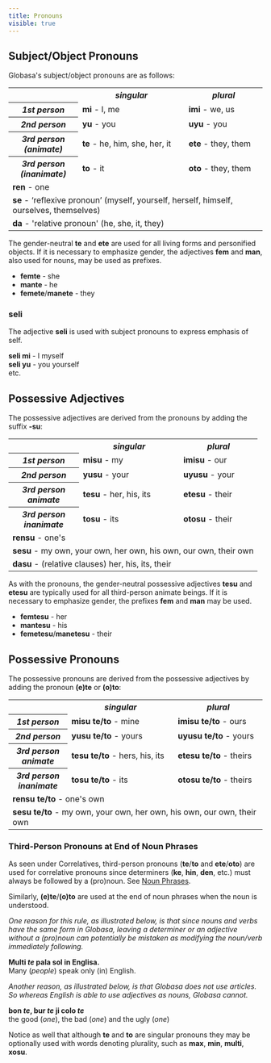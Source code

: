 ```yaml
---
title: Pronouns
visible: true
---
```


## Subject/Object Pronouns

Globasa's subject/object pronouns are as follows:

<table style="width:100%">
  <tbody><tr>
    <td></td>
    <th><b><i>singular</i></b></th>
    <th><b><i>plural</i></b></th>
  </tr>
  <tr>
    <th><b><i>1st person</i></b></th>
    <td><b>mi</b> - I, me</td>
    <td><b>imi</b> - we, us</td>
  </tr>
  <tr>
    <th><b><i>2nd person</i></b></th>
    <td><b>yu</b> - you</td>
    <td><b>uyu</b> - you</td>
  </tr>
  <tr>
  <th><b><i>3rd person<br>(animate)</i></b></th>
    <td><b>te</b> - he, him, she, her, it</td>
    <td><b>ete</b> - they, them</td>
  </tr>
  <tr>
  <th><b><i>3rd person<br>(inanimate)</i></b></th>
    <td><b>to</b> - it</td>
    <td><b>oto</b> - they, them</td>
  </tr>
  <tr>
  </tr>
  <tr>
  <td colspan="3"><b>ren</b> - one</td>
  </tr>
  <tr>
  <td colspan="3"><b>se</b> - ‘reflexive pronoun’ (myself, yourself, herself, himself, ourselves, themselves)
</td>
  </tr>
  <tr>
  <td colspan="3"><b>da</b> - 'relative pronoun' (he, she, it, they)</td>
  </tr>
</tbody></table>

The gender-neutral **te** and **ete** are used for all living forms and personified objects. If it is necessary to emphasize gender, the adjectives **fem** and **man**, also used for nouns, may be used as prefixes.

* **femte** - she
* **mante** - he
* **femete**/**manete** - they

### seli

The adjective **seli** is used with subject pronouns to express emphasis of self.

**seli mi** - I myself  
**seli yu** - you yourself  
etc.

## Possessive Adjectives <a id="suyali_sifalexi"></a>

The possessive adjectives are derived from the pronouns by adding the suffix **-su**:

<table style="width:100%">
  <tbody><tr>
    <td></td>
    <th><b><i>singular</i></b></th>
    <th><b><i>plural</i></b></th>
  </tr>
  <tr>
    <th><b><i>1st person</i></b></th>
    <td><b>misu</b> - my</td>
    <td><b>imisu</b> - our</td>
  </tr>
  <tr>
    <th><b><i>2nd person</i></b></th>
    <td><b>yusu</b> - your</td>
    <td><b>uyusu</b> - your</td>
  </tr>
  <tr>
  <th><b><i>3rd person<br>animate</i></b></th>
    <td><b>tesu</b> - her, his, its</td>
    <td><b>etesu</b> - their</td>
  </tr>
  <tr>
  <th><b><i>3rd person<br>inanimate</i></b></th>
    <td><b>tosu</b> - its</td>
    <td><b>otosu</b> - their</td>
  </tr>
  <tr>
  </tr>
  <tr>
  <td colspan="3"><b>rensu</b> - one's</td>
  </tr>
  <tr>
  <td colspan="3"><b>sesu</b> - my own, your own, her own, his own, our own, their own
</td>
  </tr>
      <tr>
  <td colspan="3"><b>dasu</b> - (relative clauses) her, his, its, their
</td>
  </tr>
</tbody></table>

As with the pronouns, the gender-neutral possessive adjectives **tesu** and **etesu** are typically used for all third-person animate beings. If it is necessary to emphasize gender, the prefixes **fem** and **man** may be used.

* **femtesu** - her
* **mantesu** - his
* **femetesu**/**manetesu** - their

## Possessive Pronouns

The possessive pronouns are derived from the possessive adjectives by adding the pronoun **(e)te** or **(o)to**:

<table style="width:100%">
  <tbody><tr>
    <td></td>
    <th><b><i>singular</i></b></th>
    <th><b><i>plural</i></b></th>
  </tr>
  <tr>
    <th><b><i>1st person</i></b></th>
    <td><b>misu te/to</b> - mine</td>
    <td><b>imisu te/to</b> - ours</td>
  </tr>
  <tr>
    <th><b><i>2nd person</i></b></th>
    <td><b>yusu te/to</b> - yours</td>
    <td><b>uyusu te/to</b> - yours</td>
  </tr>
  <tr>
  <th><b><i>3rd person<br>animate</i></b></th>
    <td><b>tesu te/to</b> - hers, his, its</td>
    <td><b>etesu te/to</b> - theirs</td>
  </tr>
  <tr>
  <th><b><i>3rd person<br>inanimate</i></b></th>
    <td><b>tosu te/to</b> - its</td>
    <td><b>otosu te/to</b> - theirs</td>
  </tr>
  <tr>
  </tr>
  <tr>
  <td colspan="3"><b>rensu te/to</b> - one's own</td>
  </tr>
  <tr>
  <td colspan="3"><b>sesu te/to</b> - my own, your own, her own, his own, our own, their own
</td>
  </tr>
</tbody></table>

### Third-Person Pronouns at End of Noun Phrases

As seen under Correlatives, third-person pronouns (**te**/**to** and **ete**/**oto**) are used for correlative pronouns since determiners (**ke**, **hin**, **den**, etc.) must always be followed by a (pro)noun.  See [Noun Phrases](/gramati/jumlemonli-estrutur#pronamelexi_in_namelexili_jumlemon).

Similarly, **(e)te**/**(o)to** are used at the end of noun phrases when the noun is understood. 

_One reason for this rule, as illustrated below, is that since nouns and verbs have the same form in Globasa, leaving a determiner or an adjective without a (pro)noun can potentially be mistaken as modifying the noun/verb immediately following._

**Multi _te_ pala sol in Englisa.**  
Many (_people_) speak only (in) English.

_Another reason, as illustrated below, is that Globasa does not use articles. So whereas English is able to use adjectives as nouns, Globasa cannot._

**bon _te_, bur _te_ ji colo _te_**  
the good (_one_), the bad (_one_) and the ugly (_one_)

Notice as well that although **te** and **to** are singular pronouns they may be optionally used with words denoting plurality, such as **max**, **min**, **multi**, **xosu**.  
